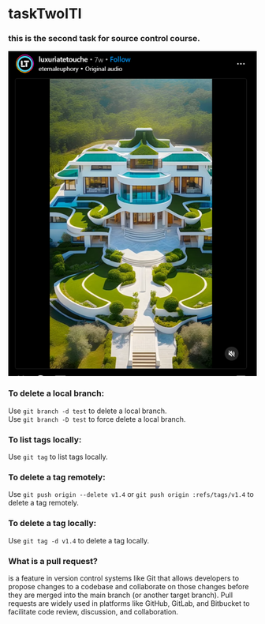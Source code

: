 # taskTwoITI
### this is the second task for source control course.

![image](./images/Screenshot%202024-04-25%20031027.png)


### To delete a local branch:
Use `git branch -d test` to delete a local branch.  
Use `git branch -D test` to force delete a local branch.

### To list tags locally:
Use `git tag` to list tags locally.

### To delete a tag remotely:
Use `git push origin --delete v1.4` or `git push origin :refs/tags/v1.4` to delete a tag remotely.

### To delete a tag locally:
Use `git tag -d v1.4` to delete a tag locally.

### What is a pull request?
is a feature in version control systems like Git that allows developers to propose changes to a codebase 
and collaborate on those changes before they are merged into the main branch (or another target branch).
Pull requests are widely used in platforms like GitHub, GitLab, and Bitbucket to facilitate code review, discussion, and collaboration.


